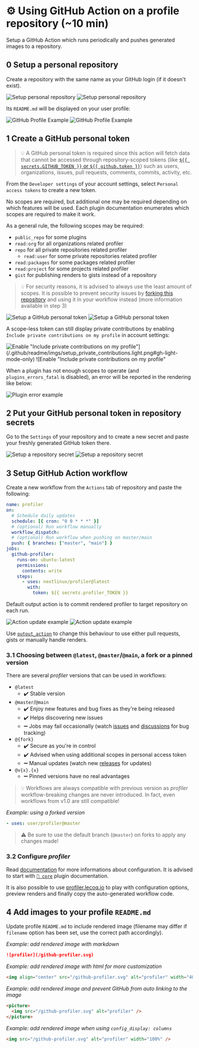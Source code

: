 # ⚙️ Using GitHub Action on a profile repository (~10 min)

Setup a GitHub Action which runs periodically and pushes generated images to a repository.

## 0️ Setup a personal repository

Create a repository with the same name as your GitHub login (if it doesn't exist).

![Setup personal repository](/.github/readme/imgs/setup_personal_repository.light.png#gh-light-mode-only)
![Setup personal repository](/.github/readme/imgs/setup_personal_repository.dark.png#gh-dark-mode-only)

Its `README.md` will be displayed on your user profile:

![GitHub Profile Example](/.github/readme/imgs/example_github_profile.light.png#gh-light-mode-only)
![GitHub Profile Example](/.github/readme/imgs/example_github_profile.dark.png#gh-dark-mode-only)

## 1️ Create a GitHub personal token

> 💡 A GitHub personal token is required since this action will fetch data that cannot be accessed through repository-scoped tokens (like [`${{ secrets.GITHUB_TOKEN }}` or `${{ github.token }}`](https://docs.github.com/en/actions/security-guides/automatic-token-authentication#about-the-github_token-secret)) such as users, organizations, issues, pull requests, comments, commits, activity, etc.

From the `Developer settings` of your account settings, select `Personal access tokens` to create a new token.

No scopes are required, but additional one may be required depending on which features will be used. Each plugin documentation enumerates which scopes are required to make it work.

As a general rule, the following scopes may be required:

- `public_repo` for some plugins
- `read:org` for all organizations related profiler
- `repo` for all private repositories related profiler
  - `read:user` for some private repositories related profiler
- `read:packages` for some packages related profiler
- `read:project` for some projects related profiler
- `gist` for publishing renders to gists instead of a repository

> 💡 For security reasons, it is advised to always use the least amount of scopes. It is possible to prevent security issues by [forking this repository](https://github.com/nextlinux/profiler/fork) and using it in your workflow instead (more information available in step 3)

![Setup a GitHub personal token](/.github/readme/imgs/setup_personal_token.light.png#gh-light-mode-only)
![Setup a GitHub personal token](/.github/readme/imgs/setup_personal_token.dark.png#gh-dark-mode-only)

A scope-less token can still display private contributions by enabling `Include private contributions on my profile` in account settings:

![Enable "Include private contributions on my profile`"](/.github/readme/imgs/setup_private_contributions.light.png#gh-light-mode-only)
![Enable "Include private contributions on my profile`"](/.github/readme/imgs/setup_private_contributions.dark.png#gh-dark-mode-only)

When a plugin has not enough scopes to operate (and `plugins_errors_fatal` is disabled), an error will be reported in the rendering like below:

![Plugin error example](https://github.com/nextlinux/profiler/blob/examples/profiler.plugin.error.svg)

## 2️ Put your GitHub personal token in repository secrets

Go to the `Settings` of your repository and to create a new secret and paste your freshly generated GitHub token there.

![Setup a repository secret](/.github/readme/imgs/setup_repository_secret.light.png#gh-light-mode-only)
![Setup a repository secret](/.github/readme/imgs/setup_repository_secret.dark.png#gh-dark-mode-only)

## 3️ Setup GitHub Action workflow

Create a new workflow from the `Actions` tab of repository and paste the following:

```yaml
name: profiler
on:
  # Schedule daily updates
  schedule: [{ cron: "0 0 * * *" }]
  # (optional) Run workflow manually
  workflow_dispatch:
  # (optional) Run workflow when pushing on master/main
  push: { branches: ["master", "main"] }
jobs:
  github-profiler:
    runs-on: ubuntu-latest
    permissions:
      contents: write
    steps:
      - uses: nextlinux/profiler@latest
        with:
          token: ${{ secrets.profiler_TOKEN }}
```

Default output action is to commit rendered profiler to target repository on each run.

![Action update example](/.github/readme/imgs/example_action_update.light.png#gh-light-mode-only)
![Action update example](/.github/readme/imgs/example_action_update.dark.png#gh-dark-mode-only)

Use [`output_action`](/source/plugins/core/README.md#-configuring-output-action) to change this behaviour to use either pull requests, gists or manually handle renders.

### 3️.1️ Choosing between `@latest`, `@master`/`@main`, a fork or a pinned version

There are several _profiler_ versions that can be used in workflows:

- `@latest`
  - ✔️ Stable version
- `@master`/`@main`
  - ✔️ Enjoy new features and bug fixes as they're being released
  - ✔️ Helps discovering new issues
  - ➖ Jobs may fail occasionally (watch [issues](https://github.com/nextlinux/profiler/issues) and [discussions](https://github.com/nextlinux/profiler/discussions) for bug tracking)
- `@{fork}`
  - ✔️ Secure as you're in control
  - ✔️ Advised when using additional scopes in personal access token
  - ➖ Manual updates (watch new [releases](https://github.com/nextlinux/profiler/releases) for updates)
- `@v{x}.{x}`
  - ➖ Pinned versions have no real advantages

> 💡 Workflows are always compatible with previous version as _profiler_ workflow-breaking changes are never introduced. In fact, even workflows from v1.0 are still compatible!

_Example: using a forked version_

```yaml
- uses: user/profiler@master
```

> ⚠️ Be sure to use the default branch (`@master`) on forks to apply any changes made!

### 3️.2️ Configure _profiler_

Read [documentation](/README.md#-documentation) for more informations about configuration.
It is advised to start with [`🧱 core`](/source/plugins/core/README.md) plugin documentation.

It is also possible to use [profiler.lecoq.io](https://profiler.lecoq.io) to play with configuration options, preview renders and finally copy the auto-generated workflow code.

## 4️ Add images to your profile `README.md`

Update profile `README.md` to include rendered image (filename may differ if `filename` option has been set, use the correct path accordingly).

_Example: add rendered image with markdown_

```markdown
![profiler](/github-profiler.svg)
```

_Example: add rendered image with html for more customization_

```html
<img align="center" src="/github-profiler.svg" alt="profiler" width="400" />
```

_Example: add rendered image and prevent GitHub from auto linking to the image_

```html
<picture>
  <img src="/github-profiler.svg" alt="profiler" />
</picture>
```

_Example: add rendered image when using `config_display: columns`_

```html
<img src="/github-profiler.svg" alt="profiler" width="100%" />
```
